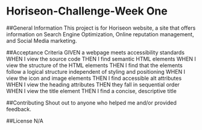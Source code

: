 # Horiseon-Challenge-Week One
##General Information
This project is for Horiseon website, a site that offers information on Search Engine Optimization, Online reputation management, and Social Media marketing. 

##Acceptance Criteria
GIVEN a webpage meets accessibility standards
WHEN I view the source code
THEN I find semantic HTML elements
WHEN I view the structure of the HTML elements
THEN I find that the elements follow a logical structure independent of styling and positioning
WHEN I view the icon and image elements
THEN I find accessible alt attributes
WHEN I view the heading attributes
THEN they fall in sequential order
WHEN I view the title element
THEN I find a concise, descriptive title

##Contributing
Shout out to anyone who helped me and/or provided feedback.

##License
N/A